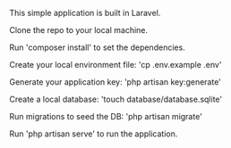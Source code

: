 This simple application is built in Laravel.

Clone the repo to your local machine.

Run 'composer install' to set the dependencies.

Create your local environment file: 'cp .env.example .env'

Generate your application key: 'php artisan key:generate'

Create a local database: 'touch database/database.sqlite'

Run migrations to seed the DB: 'php artisan migrate'

Run 'php artisan serve' to run the application.


